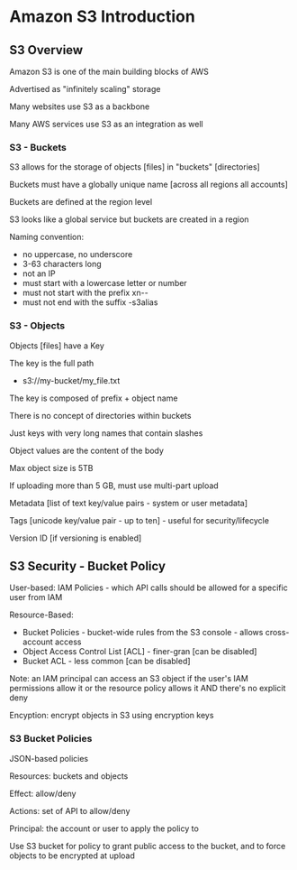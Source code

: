 # Amazon S3 Introduction # 

## S3 Overview ## 

Amazon S3 is one of the main building blocks of AWS 

Advertised as "infinitely scaling" storage 

Many websites use S3 as a backbone 

Many AWS services use S3 as an integration as well 

### S3 - Buckets ### 

S3 allows for the storage of objects [files] in "buckets" [directories] 

Buckets must have a globally unique name [across all regions all accounts] 

Buckets are defined at the region level 

S3 looks like a global service but buckets are created in a region 

Naming convention: 
* no uppercase, no underscore 
* 3-63 characters long 
* not an IP 
* must start with a lowercase letter or number 
* must not start with the prefix xn-- 
* must not end with the suffix -s3alias 

### S3 - Objects ### 

Objects [files] have a Key 

The key is the full path 
* s3://my-bucket/my_file.txt 

The key is composed of prefix + object name 

There is no concept of directories within buckets 

Just keys with very long names that contain slashes 

Object values are the content of the body 

Max object size is 5TB 

If uploading more than 5 GB, must use multi-part upload 

Metadata [list of text key/value pairs - system or user metadata] 

Tags [unicode key/value pair - up to ten] - useful for security/lifecycle 

Version ID [if versioning is enabled] 

## S3 Security - Bucket Policy ## 

User-based: IAM Policies - which API calls should be allowed for a specific user from IAM 

Resource-Based: 
* Bucket Policies - bucket-wide rules from the S3 console - allows cross-account access 
* Object Access Control List [ACL] - finer-gran [can be disabled] 
* Bucket ACL - less common [can be disabled] 

Note: an IAM principal can access an S3 object if the user's IAM permissions allow it or the resource policy allows it AND there's no explicit deny 

Encyption: encrypt objects in S3 using encryption keys 

### S3 Bucket Policies ### 

JSON-based policies 

Resources: buckets and objects 

Effect: allow/deny 

Actions: set of API to allow/deny 

Principal: the account or user to apply the policy to 

Use S3 bucket for policy to grant public access to the bucket, and to force objects to be encrypted at upload 